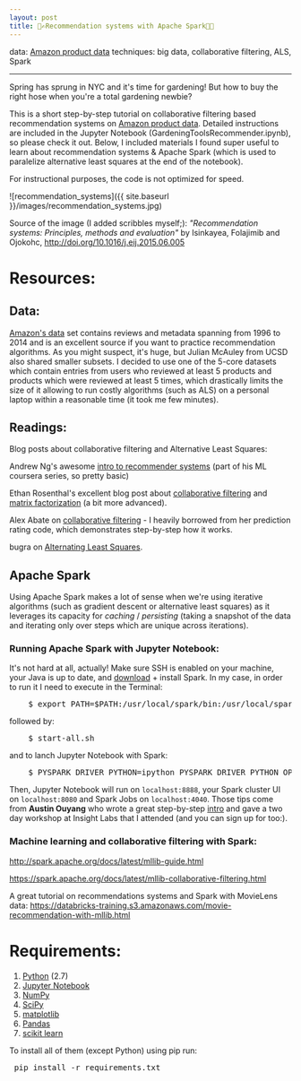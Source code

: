 ```yaml
---
layout: post
title: 🤔✍️Recommendation systems with Apache Spark🌳🌿
---
```

data: [Amazon product data](http://jmcauley.ucsd.edu/data/amazon/)
techniques: big data, collaborative filtering, ALS, Spark

---
Spring has sprung in NYC and it's time for gardening! But how to buy the right hose when you're a total gardening newbie?

This is a short step-by-step tutorial on collaborative filtering based recommendation systems on <a href="http://jmcauley.ucsd.edu/data/amazon/">Amazon product data</a>. Detailed instructions are included in the Jupyter Notebook (GardeningToolsRecommender.ipynb), so please check it out. Below, I included materials I found super useful to learn about recommendation systems & Apache Spark (which is used to paralelize alternative least squares at the end of the notebook).

For instructional purposes, the code is not optimized for speed. 

![recommendation_systems]({{ site.baseurl }}/images/recommendation_systems.jpg)

Source of the image (I added scribbles myself;): _"Recommendation systems: Principles, methods and evaluation"_ by Isinkayea, Folajimib and Ojokohc, http://doi.org/10.1016/j.eij.2015.06.005

# Resources:

## Data:
[Amazon's data](http://jmcauley.ucsd.edu/data/amazon/) set contains reviews and metadata spanning from 1996 to 2014 and is an excellent source if you want to practice recommendation algorithms. As you might suspect, it's huge, but Julian McAuley from UCSD also shared smaller subsets. I decided to use one of the 5-core datasets which contain entries from users who reviewed at least 5 products and products which were reviewed at least 5 times, which drastically limits the size of it allowing to run costly algorithms (such as ALS) on a personal laptop within a reasonable time (it took me few minutes).


## Readings:

Blog posts about collaborative filtering and Alternative Least Squares: 

Andrew Ng's awesome [intro to recommender systems](https://www.coursera.org/learn/machine-learning/home/week/9) (part of his ML coursera series, so pretty basic)

Ethan Rosenthal's excellent blog post about [collaborative filtering](http://blog.ethanrosenthal.com/2015/11/02/intro-to-collaborative-filtering/) and [matrix factorization](http://blog.ethanrosenthal.com/2016/01/09/explicit-matrix-factorization-sgd-als/) (a bit more advanced).

Alex Abate on [collaborative filtering](http://alexabate.github.io/2016/11/05/movie-lens.html) - I heavily borrowed from her prediction rating code, which demonstrates step-by-step how it works.

bugra on [Alternating Least Squares](ttp://bugra.github.io/work/notes/2014-04-19/alternating-least-squares-method-for-collaborative-filtering/).

## Apache Spark

Using Apache Spark makes a lot of sense when we're using iterative algorithms (such as gradient descent or alternative least squares) as it leverages its capacity for *caching* / *persisting* (taking a snapshot of the data and iterating only over steps which are unique across iterations).

### Running Apache Spark with Jupyter Notebook:

It's not hard at all, actually! Make sure SSH is enabled on your machine, your Java is up to date, and [download](http://spark.apache.org/downloads.html) + install Spark. In my case, in order to run it I need to execute in the Terminal:
<pre>
    $ export PATH=$PATH:/usr/local/spark/bin:/usr/local/spark/sbin
</pre>
followed by:
<pre>
    $ start-all.sh
</pre>
and to lanch Jupyter Notebook with Spark:
<pre>
    $ PYSPARK_DRIVER_PYTHON=ipython PYSPARK_DRIVER_PYTHON_OPTS="notebook --no-browser --ip="*"" pyspark --master local[*]
</pre>

Then, Jupyter Notebook will run on <code>localhost:8888</code>, your Spark cluster UI on <code>localhost:8080</code> and Spark Jobs on <code>localhost:4040</code>. 
Those tips come from **Austin Ouyang** who wrote a great step-by-step [intro](http://blog.insightdatalabs.com/jupyter-on-apache-spark-step-by-step/) and gave a two day workshop at Insight Labs that I attended (and you can sign up for too:).

### Machine learning and collaborative filtering with Spark: 

http://spark.apache.org/docs/latest/mllib-guide.html

https://spark.apache.org/docs/latest/mllib-collaborative-filtering.html

A great tutorial on recommendations systems and Spark with MovieLens data: https://databricks-training.s3.amazonaws.com/movie-recommendation-with-mllib.html

# Requirements:

1. <a href="https://www.python.org/"> Python</a> (2.7)
2. <a href="http://jupyter.org/">Jupyter Notebook</a>
3. <a href="http://www.numpy.org/">NumPy</a>
4. <a href="http://www.scipy.org/">SciPy</a>
5. <a href="http://matplotlib.org/">matplotlib</a>
6. <a href="http://pandas.pydata.org">Pandas</a>
7. <a href="http://scikit-learn.org/stable/">scikit learn</a>

To install all of them (except Python) using pip run:
<pre>
 pip install -r requirements.txt
</pre>




